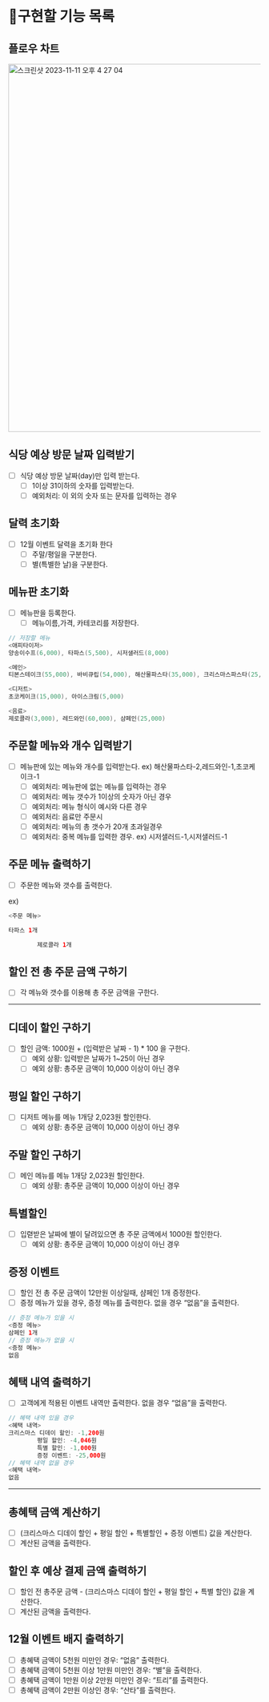 # 📝구현할 기능 목록

## 플로우 차트

<img width="735" alt="스크린샷 2023-11-11 오후 4 27 04" src="https://github.com/GDSC-Hongik/2023-2-OC-Java-Study/assets/66353672/7a3ca08f-b56b-40f8-9765-0dc012b708da">

## 식당 예상 방문 날짜 입력받기

- [ ]  식당 예상 방문 날짜(day)만 입력 받는다.
   - [ ]  1이상 31이하의 숫자를 입력받는다.
   - [ ]  예외처리: 이 외의 숫자 또는 문자를 입력하는 경우

## 달력 초기화

- [ ]  12월 이벤트 달력을 초기화 한다
   - [ ]  주말/평일을 구분한다.
   - [ ]  별(특별한 날)을 구분한다.
   
## 메뉴판 초기화

- [ ]  메뉴판을 등록한다.
   - [ ]  메뉴이름,가격, 카테코리를 저장한다.

```java
// 저장할 메뉴
<애피타이저>
양송이수프(6,000), 타파스(5,500), 시저샐러드(8,000)

<메인>
티본스테이크(55,000), 바비큐립(54,000), 해산물파스타(35,000), 크리스마스파스타(25,000)

<디저트>
초코케이크(15,000), 아이스크림(5,000)

<음료>
제로콜라(3,000), 레드와인(60,000), 샴페인(25,000)
```

## 주문할 메뉴와 개수 입력받기

- [ ]  메뉴판에 있는 메뉴와 개수를 입력받는다. ex) 해산물파스타-2,레드와인-1,초코케이크-1
   - [ ]  예외처리: 메뉴판에 없는 메뉴를 입력하는 경우
   - [ ]  예외처리: 메뉴 갯수가 1이상의 숫자가 아닌 경우
   - [ ]  예외처리: 메뉴 형식이 예시와 다른 경우
   - [ ]  예외처리: 음료만 주문시
   - [ ]  예외처리: 메뉴의 총 갯수가 20개 초과일경우
   - [ ]  예외처리: 중복 메뉴를 입력한 경우. ex) 시저샐러드-1,시저샐러드-1

## 주문 메뉴 출력하기

- [ ]  주문한 메뉴와 갯수를 출력한다.

ex)

```java
<주문 메뉴>

타파스 1개

        제로콜라 1개
```

## 할인 전 총 주문 금액 구하기

- [ ]  각 메뉴와 갯수를 이용해 총 주문 금액을 구한다.

---

## 디데이 할인 구하기

- [ ]  할인 금액: 1000원 + (입력받은 날짜 - 1) * 100 을 구한다.
   - [ ]  예외 상황: 입력받은 날짜가 1~25이 아닌 경우
   - [ ]  예외 상황: 총주문 금액이 10,000 이상이 아닌 경우

## 평일 할인 구하기

- [ ]  디저트 메뉴를 메뉴 1개당 2,023원 할인한다.
   - [ ]  예외 상황: 총주문 금액이 10,000 이상이 아닌 경우

## 주말 할인 구하기

- [ ]  메인 메뉴를 메뉴 1개당 2,023원 할인한다.
   - [ ]  예외 상황: 총주문 금액이 10,000 이상이 아닌 경우

## 특별할인

- [ ]  입렫받은 날짜에 별이 달려있으면 총 주문 금액에서 1000원 할인한다.
   - [ ]  예외 상황: 총주문 금액이 10,000 이상이 아닌 경우

## 증정 이벤트

- [ ]  할인 전 총 주문 금액이 12만원 이상일때, 샴페인 1개 증정한다.
- [ ]  증정 메뉴가 있을 경우, 증정 메뉴를 출력한다. 없을 경우 “없음”을 출력한다.

```java
// 증정 메뉴가 있을 시
<증정 메뉴>
삼페인 1개
// 증정 메뉴가 없을 시
<증정 메뉴>
없음
```

## 혜택 내역 출력하기

- [ ]  고객에게 적용된 이벤트 내역만 출력한다. 없을 경우 “없음”을 출력한다.

```java
// 혜택 내역 있을 경우
<혜택 내역>
크리스마스 디데이 할인: -1,200원
        평일 할인: -4,046원
        특별 할인: -1,000원
        증정 이벤트: -25,000원
// 혜택 내역 없을 경우
<혜택 내역>
없음
```

---

## 총혜택 금액 계산하기

- [ ]  (크리스마스 디데이 할인 + 평일 할인 + 특별할인 + 증정 이벤트) 값을 계산한다.
- [ ]  계산된 금액을 출력한다.

## 할인 후 예상 결제 금액 출력하기

- [ ]  할인 전 총주문 금액 - (크리스마스 디데이 할인 + 평일 할인 + 특별 할인) 값을 계산한다.
- [ ]  계산된 금액을 출력한다.

## 12월 이벤트 배지 출력하기

- [ ]  총혜택 금액이 5천원 미만인 경우: “없음” 출력한다.
- [ ]  총혜택 금액이 5천원 이상 1만원 미만인 경우: “별”을 출력한다.
- [ ]  총혜택 금액이 1만원 이상 2만원 미만인 경우: “트리”를 출력한다.
- [ ]  총혜택 금액이 2만원 이상인 경우: “산타”를 출력한다.